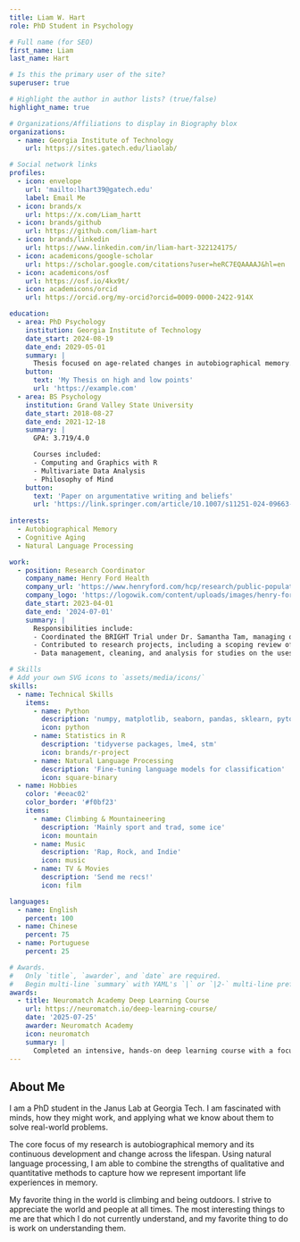 ```yaml
---
title: Liam W. Hart
role: PhD Student in Psychology

# Full name (for SEO)
first_name: Liam
last_name: Hart

# Is this the primary user of the site?
superuser: true

# Highlight the author in author lists? (true/false)
highlight_name: true

# Organizations/Affiliations to display in Biography blox
organizations:
  - name: Georgia Institute of Technology
    url: https://sites.gatech.edu/liaolab/

# Social network links
profiles:
  - icon: envelope
    url: 'mailto:lhart39@gatech.edu'
    label: Email Me
  - icon: brands/x
    url: https://x.com/Liam_hartt
  - icon: brands/github
    url: https://github.com/liam-hart
  - icon: brands/linkedin
    url: https://www.linkedin.com/in/liam-hart-322124175/
  - icon: academicons/google-scholar
    url: https://scholar.google.com/citations?user=heRC7EQAAAAJ&hl=en
  - icon: academicons/osf
    url: https://osf.io/4kx9t/
  - icon: academicons/orcid
    url: https://orcid.org/my-orcid?orcid=0009-0000-2422-914X

education:
  - area: PhD Psychology
    institution: Georgia Institute of Technology
    date_start: 2024-08-19
    date_end: 2029-05-01
    summary: |
      Thesis focused on age-related changes in autobiographical memory. Supervised by [Hsiao-Wen Liao, PhD](https://psychology.gatech.edu/people/hsiao-wen-liao).
    button:
      text: 'My Thesis on high and low points'
      url: 'https://example.com'
  - area: BS Psychology
    institution: Grand Valley State University
    date_start: 2018-08-27
    date_end: 2021-12-18
    summary: |
      GPA: 3.719/4.0

      Courses included:
      - Computing and Graphics with R
      - Multivariate Data Analysis
      - Philosophy of Mind
    button:
      text: 'Paper on argumentative writing and beliefs'
      url: 'https://link.springer.com/article/10.1007/s11251-024-09663-x'
      
interests:
  - Autobiographical Memory
  - Cognitive Aging
  - Natural Language Processing

work:
  - position: Research Coordinator
    company_name: Henry Ford Health
    company_url: 'https://www.henryford.com/hcp/research/public-population-research/public-health-sciences'
    company_logo: 'https://logowik.com/content/uploads/images/henry-ford-health6047.jpg'
    date_start: 2023-04-01
    date_end: '2024-07-01'
    summary: |
      Responsibilities include:
      - Coordinated the BRIGHT Trial under Dr. Samantha Tam, managing operational and regulatory duties such as participant recruitment, IRB communication, and tracking patient appointments and compensation.
      - Contributed to research projects, including a scoping review of care fragmentation in cancer patients, by reading and summarizing research articles.
      - Data management, cleaning, and analysis for studies on the uses and benefits of Patient Reported Outcome Measures (PROMs) in cancer patient care.

# Skills
# Add your own SVG icons to `assets/media/icons/`
skills:
  - name: Technical Skills
    items:
      - name: Python
        description: 'numpy, matplotlib, seaborn, pandas, sklearn, pytorch, transformers'
        icon: python
      - name: Statistics in R
        description: 'tidyverse packages, lme4, stm'
        icon: brands/r-project
      - name: Natural Language Processing
        description: 'Fine-tuning language models for classification'
        icon: square-binary
  - name: Hobbies
    color: '#eeac02'
    color_border: '#f0bf23'
    items:
      - name: Climbing & Mountaineering
        description: 'Mainly sport and trad, some ice'
        icon: mountain
      - name: Music
        description: 'Rap, Rock, and Indie'
        icon: music
      - name: TV & Movies
        description: 'Send me recs!'
        icon: film

languages:
  - name: English
    percent: 100
  - name: Chinese
    percent: 75
  - name: Portuguese
    percent: 25

# Awards.
#   Only `title`, `awarder`, and `date` are required.
#   Begin multi-line `summary` with YAML's `|` or `|2-` multi-line prefix and indent 2 spaces below.
awards:
  - title: Neuromatch Academy Deep Learning Course
    url: https://neuromatch.io/deep-learning-course/
    date: '2025-07-25'
    awarder: Neuromatch Academy
    icon: neuromatch
    summary: |
      Completed an intensive, hands-on deep learning course with a focus on Natural Language Processing (NLP). Gained practical experience with modern NLP architectures, including BERT and GPT, and explored topics such as tokenization, fine-tuning, and prompt engineering. Collaborated on a group project applying deep learning techniques to NLP tasks, enhancing skills in PyTorch.
---
```


## About Me

I am a PhD student in the Janus Lab at Georgia Tech. I am fascinated with minds, how they might work, and applying what we know about them to solve real-world problems. 

The core focus of my research is autobiographical memory and its continuous development and change across the lifespan. Using natural language processing, I am able to combine the strengths of qualitative and quantitative methods to capture how we represent important life experiences in memory. 

My favorite thing in the world is climbing and being outdoors. I strive to appreciate the world and people at all times. The most interesting things to me are that which I do not currently understand, and my favorite thing to do is work on understanding them.